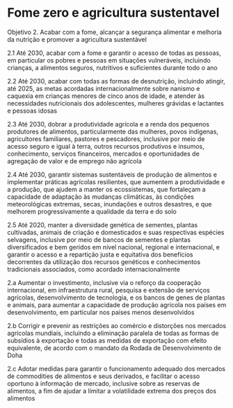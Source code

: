 # Fome zero e agricultura sustentavel

Objetivo 2. Acabar com a fome, alcançar a segurança alimentar e melhoria da nutrição e promover a agricultura sustentável

2.1 Até 2030, acabar com a fome e garantir o acesso de todas as pessoas, em particular os pobres e pessoas em situações vulneráveis, incluindo crianças, a alimentos seguros, nutritivos e suficientes durante todo o ano

2.2 Até 2030, acabar com todas as formas de desnutrição, incluindo atingir, até 2025, as metas acordadas internacionalmente sobre nanismo e caquexia em crianças menores de cinco anos de idade, e atender às necessidades nutricionais dos adolescentes, mulheres grávidas e lactantes e pessoas idosas

2.3 Até 2030, dobrar a produtividade agrícola e a renda dos pequenos produtores de alimentos, particularmente das mulheres, povos indígenas, agricultores familiares, pastores e pescadores, inclusive por meio de acesso seguro e igual à terra, outros recursos produtivos e insumos, conhecimento, serviços financeiros, mercados e oportunidades de agregação de valor e de emprego não agrícola

2.4 Até 2030, garantir sistemas sustentáveis de produção de alimentos e implementar práticas agrícolas resilientes, que aumentem a produtividade e a produção, que ajudem a manter os ecossistemas, que fortaleçam a capacidade de adaptação às mudanças climáticas, às condições meteorológicas extremas, secas, inundações e outros desastres, e que melhorem progressivamente a qualidade da terra e do solo

2.5 Até 2020, manter a diversidade genética de sementes, plantas cultivadas, animais de criação e domesticados e suas respectivas espécies selvagens, inclusive por meio de bancos de sementes e plantas diversificados e bem geridos em nível nacional, regional e internacional, e garantir o acesso e a repartição justa e equitativa dos benefícios decorrentes da utilização dos recursos genéticos e conhecimentos tradicionais associados, como acordado internacionalmente

2.a Aumentar o investimento, inclusive via o reforço da cooperação internacional, em infraestrutura rural, pesquisa e extensão de serviços agrícolas, desenvolvimento de tecnologia, e os bancos de genes de plantas e animais, para aumentar a capacidade de produção agrícola nos países em desenvolvimento, em particular nos países menos desenvolvidos

2.b Corrigir e prevenir as restrições ao comércio e distorções nos mercados agrícolas mundiais, incluindo a eliminação paralela de todas as formas de subsídios à exportação e todas as medidas de exportação com efeito equivalente, de acordo com o mandato da Rodada de Desenvolvimento de Doha

2.c Adotar medidas para garantir o funcionamento adequado dos mercados de commodities de alimentos e seus derivados, e facilitar o acesso oportuno à informação de mercado, inclusive sobre as reservas de alimentos, a fim de ajudar a limitar a volatilidade extrema dos preços dos alimentos